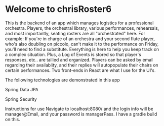 # Welcome to chrisRoster6
This is the backend of an app which manages logistics for a professional orchestra. Players, the orchestral library, various performances, rehearsals, and most importantly, seating rosters are all "orchestrated" here. For example: If you're in charge of an orchestra and your second flute player, who's also doubling on piccolo, can't make it to the performance on Friday, you'll need to find a substitute. Everything is here to help you keep track on a complex situation. Plus, a Log of Events is stored so that player's responses, etc.. are tallied and organized. Players can be asked by email regarding their availablity, and their replies will autopopulate their chairs on certain performances. Two front-ends in React are what I use for the UI's.

The following technologies are demonstrated in this app

Spring Data JPA

Spring Security

Instructions for use
Navigate to localhost:8080/ and the login info will be manager@Email, and your password is managerPass. I have a gradle build on this. 
